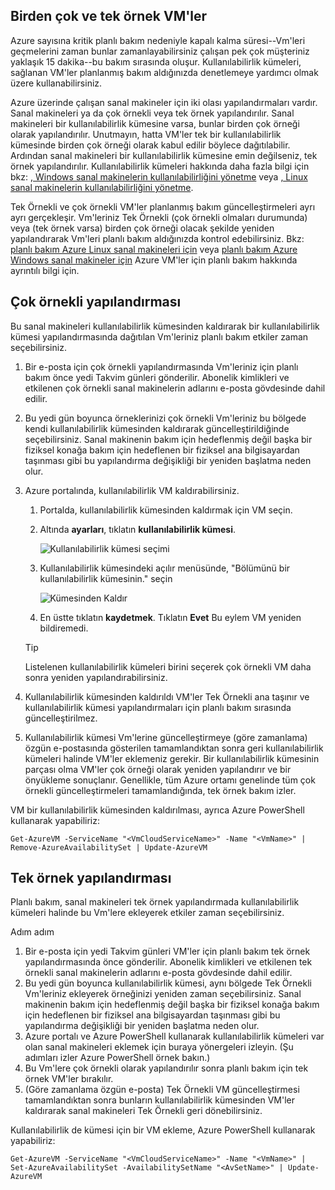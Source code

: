 

## <a name="multi-and-single-instance-vms"></a>Birden çok ve tek örnek VM'ler
Azure sayısına kritik planlı bakım nedeniyle kapalı kalma süresi--Vm'leri geçmelerini zaman bunlar zamanlayabilirsiniz çalışan pek çok müşteriniz yaklaşık 15 dakika--bu bakım sırasında oluşur. Kullanılabilirlik kümeleri, sağlanan VM'ler planlanmış bakım aldığınızda denetlemeye yardımcı olmak üzere kullanabilirsiniz.

Azure üzerinde çalışan sanal makineler için iki olası yapılandırmaları vardır. Sanal makineleri ya da çok örnekli veya tek örnek yapılandırılır. Sanal makineleri bir kullanılabilirlik kümesine varsa, bunlar birden çok örneği olarak yapılandırılır. Unutmayın, hatta VM'ler tek bir kullanılabilirlik kümesinde birden çok örneği olarak kabul edilir böylece dağıtılabilir. Ardından sanal makineleri bir kullanılabilirlik kümesine emin değilseniz, tek örnek yapılandırılır.  Kullanılabilirlik kümeleri hakkında daha fazla bilgi için bkz: [, Windows sanal makinelerin kullanılabilirliğini yönetme](../articles/virtual-machines/windows/manage-availability.md?toc=%2fazure%2fvirtual-machines%2fwindows%2ftoc.json) veya [, Linux sanal makinelerin kullanılabilirliğini yönetme](../articles/virtual-machines/linux/manage-availability.md?toc=%2fazure%2fvirtual-machines%2flinux%2ftoc.json).

Tek Örnekli ve çok örnekli VM'ler planlanmış bakım güncelleştirmeleri ayrı ayrı gerçekleşir. Vm'leriniz Tek Örnekli (çok örnekli olmaları durumunda) veya (tek örnek varsa) birden çok örneği olacak şekilde yeniden yapılandırarak Vm'leri planlı bakım aldığınızda kontrol edebilirsiniz. Bkz: [planlı bakım Azure Linux sanal makineleri için](../articles/virtual-machines/linux/planned-maintenance.md?toc=%2fazure%2fvirtual-machines%2flinux%2ftoc.json) veya [planlı bakım Azure Windows sanal makineler için](../articles/virtual-machines/windows/planned-maintenance.md?toc=%2fazure%2fvirtual-machines%2fwindows%2ftoc.json) Azure VM'ler için planlı bakım hakkında ayrıntılı bilgi için.

## <a name="for-multi-instance-configuration"></a>Çok örnekli yapılandırması
Bu sanal makineleri kullanılabilirlik kümesinden kaldırarak bir kullanılabilirlik kümesi yapılandırmasında dağıtılan Vm'leriniz planlı bakım etkiler zaman seçebilirsiniz.

1. Bir e-posta için çok örnekli yapılandırmasında Vm'leriniz için planlı bakım önce yedi Takvim günleri gönderilir. Abonelik kimlikleri ve etkilenen çok örnekli sanal makinelerin adlarını e-posta gövdesinde dahil edilir.
2. Bu yedi gün boyunca örneklerinizi çok örnekli Vm'leriniz bu bölgede kendi kullanılabilirlik kümesinden kaldırarak güncelleştirildiğinde seçebilirsiniz. Sanal makinenin bakım için hedeflenmiş değil başka bir fiziksel konağa bakım için hedeflenen bir fiziksel ana bilgisayardan taşınması gibi bu yapılandırma değişikliği bir yeniden başlatma neden olur.
3. Azure portalında, kullanılabilirlik VM kaldırabilirsiniz.

   1. Portalda, kullanılabilirlik kümesinden kaldırmak için VM seçin.  

   2. Altında **ayarları**, tıklatın **kullanılabilirlik kümesi**.

      ![Kullanılabilirlik kümesi seçimi](./media/virtual-machines-planned-maintenance-schedule/availabilitysetselection.png)

   3. Kullanılabilirlik kümesindeki açılır menüsünde, "Bölümünü bir kullanılabilirlik kümesinin." seçin

      ![Kümesinden Kaldır](./media/virtual-machines-planned-maintenance-schedule/availabilitysetwarning.png)

   4. En üstte tıklatın **kaydetmek**. Tıklatın **Evet** Bu eylem VM yeniden bildiremedi.

   >[!TIP]
   >Listelenen kullanılabilirlik kümeleri birini seçerek çok örnekli VM daha sonra yeniden yapılandırabilirsiniz.

4. Kullanılabilirlik kümesinden kaldırıldı VM'ler Tek Örnekli ana taşınır ve kullanılabilirlik kümesi yapılandırmaları için planlı bakım sırasında güncelleştirilmez.
5. Kullanılabilirlik kümesi Vm'lerine güncelleştirmeye (göre zamanlama) özgün e-postasında gösterilen tamamlandıktan sonra geri kullanılabilirlik kümeleri halinde VM'ler eklemeniz gerekir. Bir kullanılabilirlik kümesinin parçası olma VM'ler çok örneği olarak yeniden yapılandırır ve bir önyükleme sonuçlanır. Genellikle, tüm Azure ortamı genelinde tüm çok örnekli güncelleştirmeleri tamamlandığında, tek örnek bakım izler.

VM bir kullanılabilirlik kümesinden kaldırılması, ayrıca Azure PowerShell kullanarak yapabiliriz:

```
Get-AzureVM -ServiceName "<VmCloudServiceName>" -Name "<VmName>" | Remove-AzureAvailabilitySet | Update-AzureVM
```

## <a name="for-single-instance-configuration"></a>Tek örnek yapılandırması
Planlı bakım, sanal makineleri tek örnek yapılandırmada kullanılabilirlik kümeleri halinde bu Vm'lere ekleyerek etkiler zaman seçebilirsiniz.

Adım adım

1. Bir e-posta için yedi Takvim günleri VM'ler için planlı bakım tek örnek yapılandırmasında önce gönderilir. Abonelik kimlikleri ve etkilenen tek örnekli sanal makinelerin adlarını e-posta gövdesinde dahil edilir.
2. Bu yedi gün boyunca kullanılabilirlik kümesi, aynı bölgede Tek Örnekli Vm'leriniz ekleyerek örneğinizi yeniden zaman seçebilirsiniz. Sanal makinenin bakım için hedeflenmiş değil başka bir fiziksel konağa bakım için hedeflenen bir fiziksel ana bilgisayardan taşınması gibi bu yapılandırma değişikliği bir yeniden başlatma neden olur.
3. Azure portalı ve Azure PowerShell kullanarak kullanılabilirlik kümeleri var olan sanal makineleri eklemek için buraya yönergeleri izleyin. (Şu adımları izler Azure PowerShell örnek bakın.)
4. Bu Vm'lere çok örnekli olarak yapılandırılır sonra planlı bakım için tek örnek VM'ler bırakılır.
5. (Göre zamanlama özgün e-posta) Tek Örnekli VM güncelleştirmesi tamamlandıktan sonra bunların kullanılabilirlik kümesinden VM'ler kaldırarak sanal makineleri Tek Örnekli geri dönebilirsiniz.

Kullanılabilirlik de kümesi için bir VM ekleme, Azure PowerShell kullanarak yapabiliriz:

    Get-AzureVM -ServiceName "<VmCloudServiceName>" -Name "<VmName>" | Set-AzureAvailabilitySet -AvailabilitySetName "<AvSetName>" | Update-AzureVM

<!--Anchors-->



<!--Link references-->
[Virtual Machines Manage Availability]: virtual-machines-windows-tutorial.md
[Understand planned versus unplanned maintenance]: virtual-machines-manage-availability.md#Understand-planned-versus-unplanned-maintenance/
